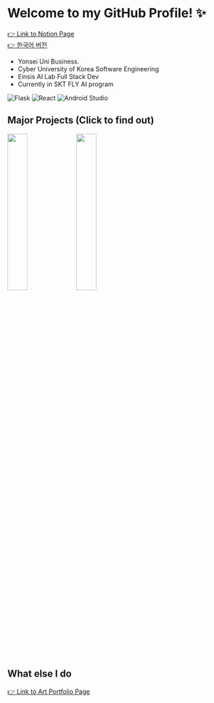 # Welcome to my GitHub Profile! ✨  

[👉 Link to Notion Page](https://soojlee0106.notion.site/Soojeong-Lee-ee1f68821c6c46d9abf1bb85739e485a)  
[👉 한국어 버전](https://soojlee0106.notion.site/c9e59b93caa94f99b47fb0977a28bc9b)


- Yonsei Uni Business. 
- Cyber University of Korea Software Engineering  
- Einsis AI Lab Full Stack Dev
- Currently in SKT FLY AI program

![Flask](https://img.shields.io/badge/flask-%23000.svg?style=for-the-badge&logo=flask&logoColor=white)
![React](https://img.shields.io/badge/react-%2320232a.svg?style=for-the-badge&logo=react&logoColor=%2361DAFB)
![Android Studio](https://img.shields.io/badge/Android%20Studio-3DDC84.svg?style=for-the-badge&logo=android-studio&logoColor=white)

## Major Projects (Click to find out)
[<img src="https://user-images.githubusercontent.com/55172514/220561676-8f2aa69d-c052-4a56-8f70-b7c921a4a8b1.png" width=30% />](https://github.com/ProjectPassionKing) 
[<img src="https://user-images.githubusercontent.com/104475739/220800886-ba8cc7d6-4f0d-4e69-b25b-85f34b875dcc.png" width=30% />](https://github.com/DevthanAI)


## What else I do
[👉 Link to Art Portfolio Page](https://soojlee0106.notion.site/Art-Portfolio-f4c3d548092d4089957873a9d6a833a8)
